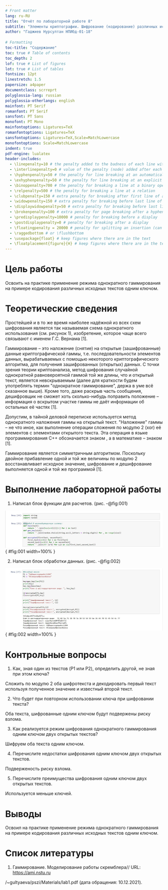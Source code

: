 ```yaml
---
# Front matter
lang: ru-RU
title: "Отчёт по лабораторной работе 8"
subtitle: "Элементы криптографии. Шифрование (кодирование) различных исходных текстов одним ключом"
author: "Гаджиев Нурсултан НПИбд-01-18"

# Formatting
toc-title: "Содержание"
toc: true # Table of contents
toc_depth: 2
lof: true # List of figures
lot: true # List of tables
fontsize: 12pt
linestretch: 1.5
papersize: a4paper
documentclass: scrreprt
polyglossia-lang: russian
polyglossia-otherlangs: english
mainfont: PT Serif
romanfont: PT Serif
sansfont: PT Sans
monofont: PT Mono
mainfontoptions: Ligatures=TeX
romanfontoptions: Ligatures=TeX
sansfontoptions: Ligatures=TeX,Scale=MatchLowercase
monofontoptions: Scale=MatchLowercase
indent: true
pdf-engine: lualatex
header-includes:
  - \linepenalty=10 # the penalty added to the badness of each line within a paragraph (no associated penalty node) Increasing the value makes tex try to have fewer lines in the paragraph.
  - \interlinepenalty=0 # value of the penalty (node) added after each line of a paragraph.
  - \hyphenpenalty=50 # the penalty for line breaking at an automatically inserted hyphen
  - \exhyphenpenalty=50 # the penalty for line breaking at an explicit hyphen
  - \binoppenalty=700 # the penalty for breaking a line at a binary operator
  - \relpenalty=500 # the penalty for breaking a line at a relation
  - \clubpenalty=150 # extra penalty for breaking after first line of a paragraph
  - \widowpenalty=150 # extra penalty for breaking before last line of a paragraph
  - \displaywidowpenalty=50 # extra penalty for breaking before last line before a display math
  - \brokenpenalty=100 # extra penalty for page breaking after a hyphenated line
  - \predisplaypenalty=10000 # penalty for breaking before a display
  - \postdisplaypenalty=0 # penalty for breaking after a display
  - \floatingpenalty = 20000 # penalty for splitting an insertion (can only be split footnote in standard LaTeX)
  - \raggedbottom # or \flushbottom
  - \usepackage{float} # keep figures where there are in the text
  - \floatplacement{figure}{H} # keep figures where there are in the text
---
```


# Цель работы

Освоить на практике применение режима однократного гаммирования на примере кодирования различных исходных текстов одним ключом.



# Теоретические сведения

Простейшей и в то же время наиболее надёжной из всех схем шифрования является так называемая схема однократного использования (см. рисунок 1), изобретение, которое чаще всего связывают с именем Г.С. Вернама [1].

Гаммирование – это наложение (снятие) на открытые (зашифрованные) данные криптографической гаммы, т.е. последовательности элементов данных, вырабатываемых с помощью некоторого криптографического алгоритма, для получения зашифрованных (открытых) данных. С точки зрения теории криптоанализа, метод шифрования случайной однократной равновероятной гаммой той же длины, что и открытый текст, является невскрываемым (далее для краткости будем употреблять термин "однократное гаммирование", держа в уме всё сказанное выше). Кроме того, даже раскрыв часть сообщения, дешифровщик не сможет хоть сколько-нибудь поправить положение – информация о вскрытом участке гаммы не даёт информации об остальных её частях [1].

Допустим, в тайной деловой переписке используется метод однократного наложения гаммы на открытый текст. "Наложение" гаммы – не что иное, как выполнение операции сложения по модулю 2 (xor) её элементов с элементами открытого текста. Эта операция в языке программирования С++ обозначается знаком , а в математике – знаком [1].

Гаммирование является симметричным алгоритмом. Поскольку двойное прибавление одной и той же величины по модулю 2 восстанавливает исходное значение, шифрование и дешифрование выполняется одной и той же программой [1].


# Выполнение лабораторной работы

1. Написал блок функции для расчетов. (рис. -@fig:001)

![Блок функции для расчетов](https://github.com/NursultanGazdhiev/information-security/blob/master/imag/prt%20sc%201.jpg?raw=true){ #fig:001 width=100% }


2. Написал блок обработки данных. (рис. -@fig:002)

![Блок данных и вывод результата](https://github.com/NursultanGazdhiev/information-security/blob/master/imag/prt%20sc%202.jpg?raw=true){ #fig:002 width=100% }


# Контрольные вопросы

1. Как, зная один из текстов (P1 или P2), определить другой, не зная при этом
ключа?

Сложить по модулю 2 оба шифротекста и декодировать первый текст используя полученное значение и известный второй текст.

2. Что будет при повторном использовании ключа при шифровании текста?

Оба текста, шифрованные одним ключом будут подвержены риску взлома.

3. Как реализуется режим шифрования однократного гаммирования одним
ключом двух открытых текстов?


Шифруем оба текста одним ключом.

4. Перечислите недостатки шифрования одним ключом двух открытых
текстов.

Подверженость риску взлома.

5. Перечислите преимущества шифрования одним ключом двух открытых
текстов.

Используется меньше ключей.



# Выводы

Освоил на практике применение режима однократного гаммирования на примере кодирования различных исходных текстов одним ключом.

# Список литературы


1. Гаммирование. Моделирование работы скремблера// URL: https://ami.nstu.ru

/~gultyaeva/pszi/Materials/lab1.pdf (дата обращения: 10.12.2021).
